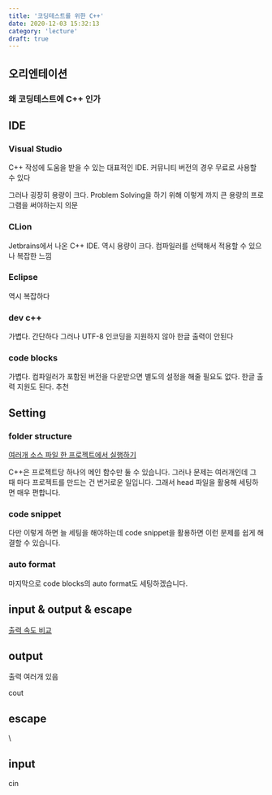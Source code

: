 ```yaml
---
title: '코딩테스트를 위한 C++'
date: 2020-12-03 15:32:13
category: 'lecture'
draft: true
---
```


## 오리엔테이션

### 왜 코딩테스트에 C++ 인가

## IDE

### Visual Studio

C++ 작성에 도움을 받을 수 있는 대표적인 IDE. 커뮤니티 버전의 경우 무료로 사용할 수 있다

그러나 굉장히 용량이 크다. Problem Solving을 하기 위해 이렇게 까지 큰 용량의 프로그램을 써야하는지 의문

### CLion

Jetbrains에서 나온 C++ IDE. 역시 용량이 크다. 컴파일러를 선택해서 적용할 수 있으나 복잡한 느낌

### Eclipse

역시 복잡하다

### dev c++

가볍다. 간단하다 그러나 UTF-8 인코딩을 지원하지 않아 한글 출력이 안된다

### code blocks

가볍다. 컴파일러가 포함된 버전을 다운받으면 별도의 설정을 해줄 필요도 없다. 한글 출력 지원도 된다. 추천

## Setting

### folder structure

[여러개 소스 파일 한 프로젝트에서 실행하기](https://wotres.tistory.com/148)

C++은 프로젝트당 하나의 메인 함수만 둘 수 있습니다. 그러나 문제는 여러개인데 그 때 마다 프로젝트를 만드는 건 번거로운 일입니다. 그래서 head 파일을 활용해 세팅하면 매우 편합니다.

### code snippet

다만 이렇게 하면 늘 세팅을 해야하는데 code snippet을 활용하면 이런 문제를 쉽게 해결할 수 있습니다.

### auto format

마지막으로 code blocks의 auto format도 세팅하겠습니다.

## input & output & escape

[출력 속도 비교](https://www.acmicpc.net/blog/view/57)

## output

출력 여러개 있음

cout

## escape

\

## input

cin
